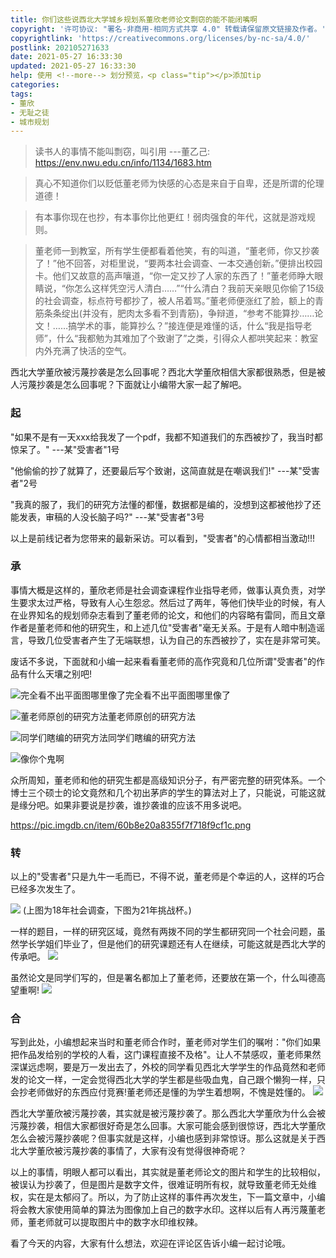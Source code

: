 ```yaml
---
title: 你们这些说西北大学城乡规划系董欣老师论文剽窃的能不能闭嘴啊
copyright: '许可协议: "署名-非商用-相同方式共享 4.0" 转载请保留原文链接及作者。'
copyrightlink: 'https://creativecommons.org/licenses/by-nc-sa/4.0/'
postlink: 202105271633
date: 2021-05-27 16:33:30
updated: 2021-05-27 16:33:30
help: 使用 <!--more--> 划分预览，<p class="tip"></p>添加tip
categories:
tags:
- 董欣
- 无耻之徒
- 城市规划
---
```


> 读书人的事情不能叫剽窃，叫引用
---董乙己: https://env.nwu.edu.cn/info/1134/1683.htm

<!--more-->

> 真心不知道你们以贬低董老师为快感的心态是来自于自卑，还是所谓的伦理道德！

> 有本事你现在也抄，有本事你比他更红！弱肉强食的年代，这就是游戏规则。

> 董老师一到教室，所有学生便都看着他笑，有的叫道，“董老师，你又抄袭了！”他不回答，对柜里说，“要两本社会调查、一本交通创新。”便排出校园卡。他们又故意的高声嚷道，“你一定又抄了人家的东西了！”董老师睁大眼睛说，“你怎么这样凭空污人清白……”“什么清白？我前天亲眼见你偷了15级的社会调查，标点符号都抄了，被人吊着骂。”董老师便涨红了脸，额上的青筋条条绽出(并没有，肥肉太多看不到青筋)，争辩道，“参考不能算抄……论文！……搞学术的事，能算抄么？”接连便是难懂的话，什么“我是指导老师”，什么“我都勉为其难加了个致谢了”之类，引得众人都哄笑起来：教室内外充满了快活的空气。

西北大学董欣被污蔑抄袭是怎么回事呢？西北大学董欣相信大家都很熟悉，但是被人污蔑抄袭是怎么回事呢？下面就让小编带大家一起了解吧。 

### 起
"如果不是有一天xxx给我发了一个pdf，我都不知道我们的东西被抄了，我当时都惊呆了。"
---某"受害者"1号

"他偷偷的抄了就算了，还要最后写个致谢，这简直就是在嘲讽我们!"
---某"受害者"2号

"我真的服了，我们的研究方法懂的都懂，数据都是编的，没想到这都被他抄了还能发表，审稿的人没长脑子吗?"
---某"受害者"3号

以上是前线记者为您带来的最新采访。可以看到，"受害者"的心情都相当激动!!!

### 承
事情大概是这样的，董欣老师是社会调查课程作业指导老师，做事认真负责，对学生要求太过严格，导致有人心生怨忿。然后过了两年，等他们快毕业的时候，有人在业界知名的规划师杂志看到了董老师的论文，和他们的内容略有雷同，而且文章作者是董老师和他的研究生，和上述几位"受害者"毫无关系。于是有人暗中制造谣言，导致几位受害者产生了无端联想，认为自己的东西被抄了，实在是非常可笑。

废话不多说，下面就和小编一起来看看董老师的高作究竟和几位所谓"受害者"的作品有什么天壤之别吧!

![完全看不出平面图哪里像了](https://pic.imgdb.cn/item/60b8de138355f7f718dd00b2.jpg)完全看不出平面图哪里像了

![董老师原创的研究方法](https://pic.imgdb.cn/item/60b8def68355f7f718e35cf3.jpg)董老师原创的研究方法

![同学们瞎编的研究方法](https://coolrc-blog.oss-cn-shenzhen.aliyuncs.com/superbed/2021/06/03/60b8df268355f7f718e449a5.jpg)同学们瞎编的研究方法

![](https://coolrc-blog.oss-cn-shenzhen.aliyuncs.com/superbed/2021/06/03/60b8df928355f7f718e70863.jpg)像你个鬼啊

众所周知，董老师和他的研究生都是高级知识分子，有严密完整的研究体系。一个博士三个硕士的论文竟然和几个初出茅庐的学生的算法对上了，只能说，可能这就是缘分吧。如果非要说是抄袭，谁抄袭谁的应该不用多说吧。

https://pic.imgdb.cn/item/60b8e20a8355f7f718f9cf1c.png

### 转
以上的"受害者"只是九牛一毛而已，不得不说，董老师是个幸运的人，这样的巧合已经多次发生了。

![](https://coolrc-blog.oss-cn-shenzhen.aliyuncs.com/superbed/2021/06/03/60b8e4ac8355f7f718107fae.jpg)
(上图为18年社会调查，下图为21年挑战杯。)

一样的题目，一样的研究区域，竟然有两拨不同的学生都研究同一个社会问题，虽然学长学姐们毕业了，但是他们的研究课题还有人在继续，可能这就是西北大学的传承吧。
![](https://coolrc-blog.oss-cn-shenzhen.aliyuncs.com/superbed/2021/06/03/60b8e5ec8355f7f718255670.jpg)


虽然论文是同学们写的，但是署名都加上了董老师，还要放在第一个，什么叫德高望重啊!
![](https://coolrc-blog.oss-cn-shenzhen.aliyuncs.com/superbed/2021/06/03/60b8e6c88355f7f718358520.jpg)

### 合
写到此处，小编想起来当时和董老师合作时，董老师对学生们的嘱咐："你们如果把作品发给别的学校的人看，这门课程直接不及格"。让人不禁感叹，董老师果然深谋远虑啊，要是万一发出去了，外校的同学看见西北大学学生的作品竟然和老师发的论文一样，一定会觉得西北大学的学生都是些吸血鬼，自己跟个懒狗一样，只会抄老师做好的东西应付竞赛!董老师还是懂的为学生着想啊，不愧是姓懂的。
![](https://coolrc-blog.oss-cn-shenzhen.aliyuncs.com/superbed/2021/06/03/60b8e0888355f7f718ee23bb.jpg)

西北大学董欣被污蔑抄袭，其实就是被污蔑抄袭了。那么西北大学董欣为什么会被污蔑抄袭，相信大家都很好奇是怎么回事。大家可能会感到很惊讶，西北大学董欣怎么会被污蔑抄袭呢？但事实就是这样，小编也感到非常惊讶。那么这就是关于西北大学董欣被污蔑抄袭的事情了，大家有没有觉得很神奇呢？

以上的事情，明眼人都可以看出，其实就是董老师论文的图片和学生的比较相似，被误认为抄袭了，但是图片是数字文件，很难证明所有权，就导致董老师无处维权，实在是太郁闷了。所以，为了防止这样的事件再次发生，下一篇文章中，小编将会教大家使用简单的算法为图像加上自己的数字水印。这样以后有人再污蔑董老师，董老师就可以提取图片中的数字水印维权辣。

看了今天的内容，大家有什么想法，欢迎在评论区告诉小编一起讨论哦。
